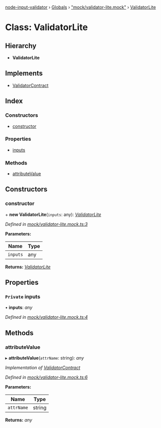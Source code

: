 [node-input-validator](../README.md) › [Globals](../globals.md) › ["mock/validator-lite.mock"](../modules/_mock_validator_lite_mock_.md) › [ValidatorLite](_mock_validator_lite_mock_.validatorlite.md)

# Class: ValidatorLite

## Hierarchy

* **ValidatorLite**

## Implements

* [ValidatorContract](../interfaces/_contracts_.validatorcontract.md)

## Index

### Constructors

* [constructor](_mock_validator_lite_mock_.validatorlite.md#constructor)

### Properties

* [inputs](_mock_validator_lite_mock_.validatorlite.md#private-inputs)

### Methods

* [attributeValue](_mock_validator_lite_mock_.validatorlite.md#attributevalue)

## Constructors

###  constructor

\+ **new ValidatorLite**(`inputs`: any): *[ValidatorLite](_mock_validator_lite_mock_.validatorlite.md)*

*Defined in [mock/validator-lite.mock.ts:3](https://github.com/bitnbytesio/node-input-validator/blob/952f4ba/src/mock/validator-lite.mock.ts#L3)*

**Parameters:**

Name | Type |
------ | ------ |
`inputs` | any |

**Returns:** *[ValidatorLite](_mock_validator_lite_mock_.validatorlite.md)*

## Properties

### `Private` inputs

• **inputs**: *any*

*Defined in [mock/validator-lite.mock.ts:4](https://github.com/bitnbytesio/node-input-validator/blob/952f4ba/src/mock/validator-lite.mock.ts#L4)*

## Methods

###  attributeValue

▸ **attributeValue**(`attrName`: string): *any*

*Implementation of [ValidatorContract](../interfaces/_contracts_.validatorcontract.md)*

*Defined in [mock/validator-lite.mock.ts:6](https://github.com/bitnbytesio/node-input-validator/blob/952f4ba/src/mock/validator-lite.mock.ts#L6)*

**Parameters:**

Name | Type |
------ | ------ |
`attrName` | string |

**Returns:** *any*
